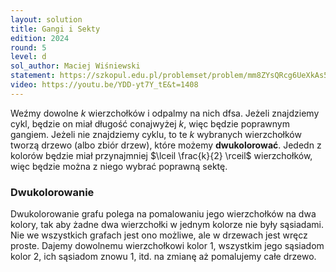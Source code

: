 ```yaml
---
layout: solution
title: Gangi i Sekty
edition: 2024
round: 5
level: d
sol_author: Maciej Wiśniewski
statement: https://szkopul.edu.pl/problemset/problem/mm8ZYsQRcg6UeXkAs5ooePZr/site/
video: https://youtu.be/YDD-yt7Y_tE&t=1408
---
```


Weźmy dowolne $k$ wierzchołków i odpalmy na nich dfsa. Jeżeli znajdziemy cykl, będzie on miał
długość conajwyżej $k$, więc będzie poprawnym gangiem. Jeżeli nie znajdziemy cyklu, to te $k$ wybranych
wierzchołków tworzą drzewo (albo zbiór drzew), które możemy **dwukolorować**. Jededn z kolorów będzie miał
przynajmniej $\lceil \frac{k}{2} \rceil$ wierzchołków, więc będzie można z niego wybrać poprawną sektę.

### Dwukolorowanie
Dwukolorowanie grafu polega na pomalowaniu jego wierzchołków na dwa kolory, tak aby żadne dwa wierzchołki w jednym kolorze
nie były sąsiadami. Nie we wszystkich grafach jest ono możliwe, ale w drzewach jest wręcz proste. Dajemy dowolnemu wierzchołkowi
kolor 1, wszystkim jego sąsiadom kolor 2, ich sąsiadom znowu 1, itd. na zmianę aż pomalujemy całe drzewo.
